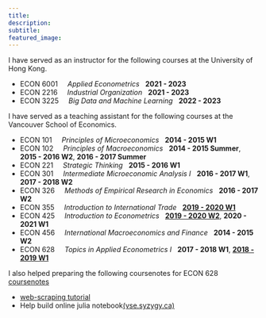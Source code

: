 ```yaml
---
title: 
description: 
subtitle:
featured_image: 
---
```


I have served as an instructor for the following courses at the University of Hong Kong. 

* ECON 6001  &nbsp; &nbsp;  *Applied Econometrics* &nbsp; **2021 - 2023**
* ECON 2216  &nbsp; &nbsp;  *Industrial Organization* &nbsp; **2021 - 2023**
* ECON 3225  &nbsp; &nbsp;  *Big Data and Machine Learning* &nbsp; **2022 - 2023**


I have served as a teaching assistant for the following courses at the Vancouver School of Economics. 

* ECON 101  &nbsp; &nbsp;  *Principles of Microeconomics* &nbsp; **2014 - 2015 W1**
* ECON 102  &nbsp; &nbsp;  *Principles of Macroeconomics* &nbsp;  **2014 - 2015 Summer**, **2015 - 2016 W2**, **2016 - 2017 Summer**
* ECON 221  &nbsp; &nbsp;  *Strategic Thinking*  &nbsp; **2015 - 2016 W1**
* ECON 301  &nbsp; &nbsp;  *Intermediate Microeconomic Analysis I* &nbsp; **2016 - 2017 W1**, **2017 - 2018 W2**
* ECON 326  &nbsp; &nbsp;  *Methods of Empirical Research in Economics* &nbsp; **2016 - 2017 W2**
* ECON 355  &nbsp; &nbsp;  *Introduction to International Trade* &nbsp; [**2019 - 2020 W1**](/files/TAEval_2019W1.pdf)
* ECON 425  &nbsp; &nbsp;  *Introduction to Econometrics* &nbsp; [**2019 - 2020 W2**](/files/TAEval_2019W2.pdf), **2020 - 2021 W1**
* ECON 456  &nbsp; &nbsp;  *International Macroeconomics and Finance* &nbsp; **2014 - 2015 W2**
* ECON 628  &nbsp; &nbsp;  *Topics in Applied Econometrics I* &nbsp; **2017 - 2018 W1**, [**2018 - 2019 W1**](/files/TAEval_2018W1.pdf)

I also helped preparing the following coursenotes for ECON 628 [coursenotes](https://github.com/ubcecon/ECON628_2018)
* [web-scraping tutorial](https://github.com/ubcecon/web-scraping-with-R)  
* Help build online julia notebook[(vse.syzygy.ca)](https://vse.syzygy.ca/)

